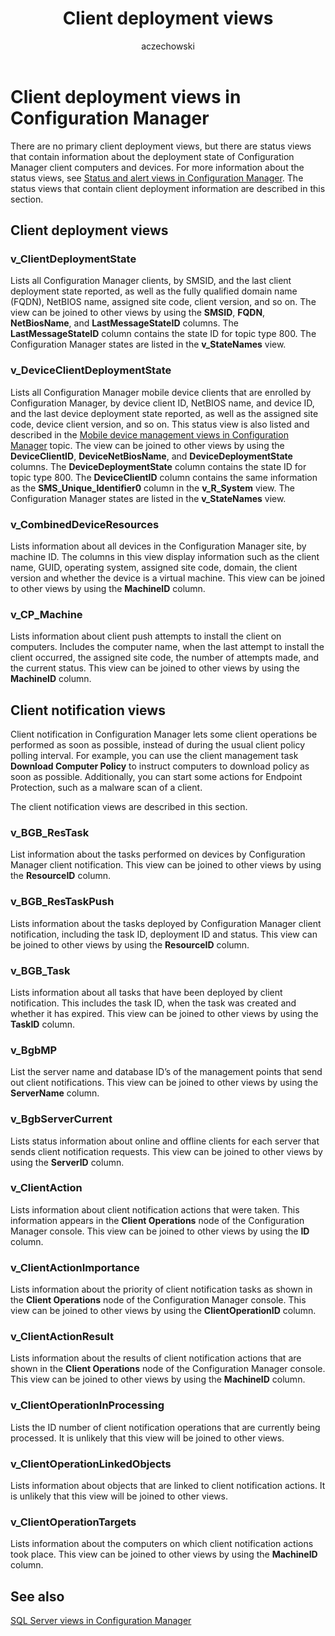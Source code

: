﻿---
title: Client deployment views
titleSuffix: Configuration Manager
description: Views that contain information about the deployment state of Configuration Manager client computers and devices.
ms.date: 04/30/2019
ms.prod: configuration-manager
ms.technology: configmgr-other
ms.topic: conceptual
ms.collection: M365-identity-device-management
ms.assetid: 35e57dfe-b6b5-483d-8c6f-00363b5417f5
author: aczechowski
ms.author: aaroncz
manager: dougeby
---

# Client deployment views in Configuration Manager

There are no primary client deployment views, but there are status views that contain information about the deployment state of Configuration Manager client computers and devices. For more information about the status views, see [Status and alert views in Configuration Manager](status-alert-views-configuration-manager.md). The status views that contain client deployment information are described in this section.

## Client deployment views

### v_ClientDeploymentState

Lists all Configuration Manager clients, by SMSID, and the last client deployment state reported, as well as the fully qualified domain name (FQDN), NetBIOS name, assigned site code, client version, and so on.
The view can be joined to other views by using the **SMSID**, **FQDN**, **NetBiosName**, and **LastMessageStateID** columns. The **LastMessageStateID** column contains the state ID for topic type 800. The Configuration Manager states are listed in the **v_StateNames** view.
 
### v_DeviceClientDeploymentState

Lists all Configuration Manager mobile device clients that are enrolled by Configuration Manager, by device client ID, NetBIOS name, and device ID, and the last device deployment state reported, as well as the assigned site code, device client version, and so on. This status view is also listed and described in the [Mobile device management views in Configuration Manager](mobile-device-management-views-configuration-manager.md)
 topic.
The view can be joined to other views by using the **DeviceClientID**, **DeviceNetBiosName**, and **DeviceDeploymentState** columns. The **DeviceDeploymentState** column contains the state ID for topic type 800. The **DeviceClientID** column contains the same information as the **SMS_Unique_Identifier0** column in the **v_R_System** view. The Configuration Manager states are listed in the **v_StateNames** view.
 
### v_CombinedDeviceResources

Lists information about all devices in the Configuration Manager site, by machine ID. The columns in this view display information such as the client name, GUID, operating system, assigned site code, domain, the client version and whether the device is a virtual machine.
This view can be joined to other views by using the **MachineID** column.
 
### v_CP_Machine

Lists information about client push attempts to install the client on computers. Includes the computer name, when the last attempt to install the client occurred, the assigned site code, the number of attempts made, and the current status.
This view can be joined to other views by using the **MachineID** column.

## Client notification views

Client notification in Configuration Manager lets some client operations be performed as soon as possible, instead of during the usual client policy polling interval. For example, you can use the client management task **Download Computer Policy** to instruct computers to download policy as soon as possible. Additionally, you can start some actions for Endpoint Protection, such as a malware scan of a client.

The client notification views are described in this section.

### v_BGB_ResTask

List information about the tasks performed on devices by Configuration Manager client notification.
This view can be joined to other views by using the **ResourceID** column.
 
### v_BGB_ResTaskPush

Lists information about the tasks deployed by Configuration Manager client notification, including the task ID, deployment ID and status.
This view can be joined to other views by using the **ResourceID** column.
 
### v_BGB_Task

Lists information about all tasks that have been deployed by client notification. This includes the task ID, when the task was created and whether it has expired.
This view can be joined to other views by using the **TaskID** column.
 
### v_BgbMP

List the server name and database ID’s of the management points that send out client notifications.
This view can be joined to other views by using the **ServerName** column.
 
### v_BgbServerCurrent

Lists status information about online and offline clients for each server that sends client notification requests.
This view can be joined to other views by using the **ServerID** column.
 
### v_ClientAction

Lists information about client notification actions that were taken. This information appears in the **Client Operations** node of the Configuration Manager console.
This view can be joined to other views by using the **ID** column.
 
### v_ClientActionImportance

Lists information about the priority of client notification tasks as shown in the **Client Operations** node of the Configuration Manager console.
This view can be joined to other views by using the **ClientOperationID** column.
 
### v_ClientActionResult

Lists information about the results of client notification actions that are shown in the **Client Operations** node of the Configuration Manager console.
This view can be joined to other views by using the **MachineID** column.
 
### v_ClientOperationInProcessing

Lists the ID number of client notification operations that are currently being processed.
It is unlikely that this view will be joined to other views.
 
### v_ClientOperationLinkedObjects

Lists information about objects that are linked to client notification actions.
It is unlikely that this view will be joined to other views.
 
### v_ClientOperationTargets

Lists information about the computers on which client notification actions took place.
This view can be joined to other views by using the **MachineID** column.

## See also

[SQL Server views in Configuration Manager](sql-server-views-configuration-manager.md)  
